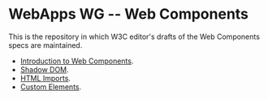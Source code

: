WebApps WG -- Web Components
===============

This is the repository in which W3C editor's drafts of the Web Components specs are maintained.

- [Introduction to Web Components](http://w3c.github.io/webcomponents/explainer/).
- [Shadow DOM](http://w3c.github.io/webcomponents/spec/shadow/).
- [HTML Imports](http://w3c.github.io/webcomponents/spec/import/).
- [Custom Elements](http://w3c.github.io/webcomponents/spec/custom/).
